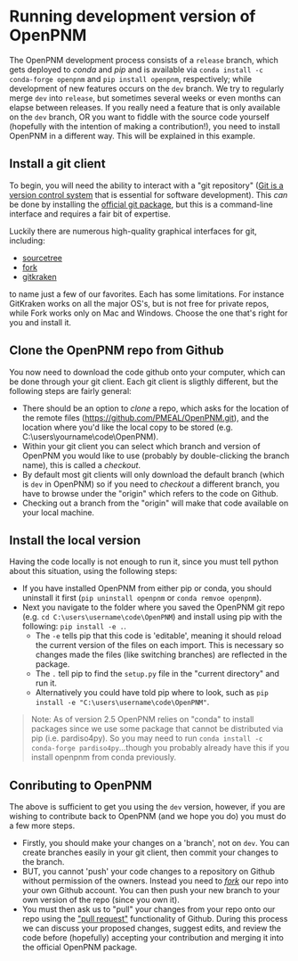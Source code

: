 # Running development version of OpenPNM

The OpenPNM development process consists of a ``release`` branch, which gets deployed to *conda* and *pip* and is available via ``conda install -c conda-forge openpnm`` and ``pip install openpnm``, respectively; while development of new features occurs on the ``dev`` branch.  We try to regularly merge ``dev`` into ``release``, but sometimes several weeks or even months can elapse between releases. If you really need a feature that is only available on the ``dev`` branch, OR you want to fiddle with the source code yourself (hopefully with the intention of making a contribution!), you need to install OpenPNM in a different way. This will be explained in this example.

## Install a git client

To begin, you will need the ability to interact with a "git repository" ([Git is a version control system](https://en.wikipedia.org/wiki/Git) that is essential for software development).  This *can* be done by installing the [official git package](https://git-scm.com/), but this is a command-line interface and requires a fair bit of expertise.  

Luckily there are numerous high-quality graphical interfaces for git, including:

* [sourcetree](https://www.sourcetreeapp.com/)
* [fork](https://git-fork.com/)
* [gitkraken](https://www.gitkraken.com/)

to name just a few of our favorites.  Each has some limitations.  For instance GitKraken works on all the major OS's, but is not free for private repos, while Fork works only on Mac and Windows. Choose the one that's right for you and install it.

## Clone the OpenPNM repo from Github

You now need to download the code github onto your computer, which can be done through your git client.  Each git client is sligthly different, but the following steps are fairly general:

* There should be an option to *clone* a repo, which asks for the location of the remote files (https://github.com/PMEAL/OpenPNM.git), and the location where you'd like the local copy to be stored (e.g. C:\users\yourname\code\OpenPNM).  
* Within your git client you can select which branch and version of OpenPNM you would like to use (probably by double-clicking the branch name), this is called a *checkout*. 
* By default most git clients will only download the default branch (which is `dev` in OpenPNM) so if you need to *checkout* a different branch, you have to browse under the "origin" which refers to the code on Github. 
* Checking out a branch from the "origin" will make that code available on your local machine.

## Install the local version

Having the code locally is not enough to run it, since you must tell python about this situation, using the following steps:

* If you have installed OpenPNM from either pip or conda, you should uninstall it first (``pip uninstall openpnm`` or ``conda remvoe openpnm``).  
* Next you navigate to the folder where you saved the OpenPNM git repo (e.g. ``cd C:\users\username\code\OpenPNM``) and install using pip with the following:  ``pip install -e .``.  
  * The ``-e`` tells pip that this code is 'editable', meaning it should reload the current version of the files on each import.  This is necessary so changes made the files (like switching branches) are reflected in the package.  
  * The ``.`` tell pip to find the ``setup.py`` file in the "current directory" and run it.  
  * Alternatively you could have told pip where to look, such as ``pip install -e "C:\users\username\code\OpenPNM"``. 

> Note: As of version 2.5 OpenPNM relies on "conda" to install packages since we use some package that cannot be distributed via pip (i.e. pardiso4py).  So you may need to run ``conda install -c conda-forge pardiso4py``...though you probably already have this if you install openpnm from conda previously.  

## Conributing to OpenPNM

The above is sufficient to get you using the ``dev`` version, however, if you are wishing to contribute back to OpenPNM (and we hope you do) you must do a few more steps.  
* Firstly, you should make your changes on a 'branch', not on ``dev``.  You can create branches easily in your git client, then commit your changes to the branch.  
* BUT, you cannot 'push' your code changes to a repository on Github without permission of the owners.  Instead you need to [*fork*](https://docs.github.com/en/free-pro-team@latest/github/getting-started-with-github/fork-a-repo) our repo into your own Github account. You can then push your new branch to your own version of the repo (since you own it). 
* You must then ask us to "pull" your changes from your repo onto our repo using the ["pull request"](https://docs.github.com/en/free-pro-team@latest/github/collaborating-with-issues-and-pull-requests/about-pull-requests) functionality of Github.  During this process we can discuss your proposed changes, suggest edits, and review the code before (hopefully) accepting your contribution and merging it into the official OpenPNM package.  